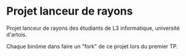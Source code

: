 # Projet lanceur de rayons

Projet lanceur de rayons des étudiants de L3 informatique, université d'artois.

Chaque binôme dans faire un "fork" de ce projet lors du premier TP.
 
